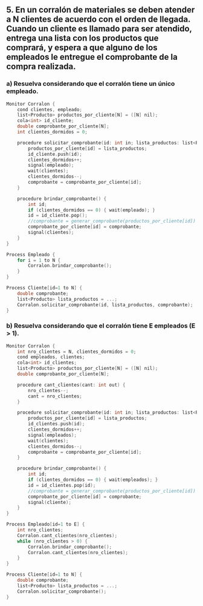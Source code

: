 ## 5. En un corralón de materiales se deben atender a N clientes de acuerdo con el orden de llegada. Cuando un cliente es llamado para ser atendido, entrega una lista con los productos que comprará, y espera a que alguno de los empleados le entregue el comprobante de la compra realizada.

### a) Resuelva considerando que el corralón tiene un único empleado.

```cpp
Monitor Corralon {
    cond clientes, empleado;
    list<Producto> productos_por_cliente[N] = ([N] nil);
    cola<int> id_cliente;
    double comprobante_por_cliente[N];
    int clientes_dormidos = 0;

    procedure solicitar_comprobante(id: int in; lista_productos: list<Producto> in; comprobante: double out) {
        productos_por_cliente[id] = lista_productos;
        id_cliente.push(id);
        clientes_dormidos++;
        signal(empleado);
        wait(clientes);
        clientes_dormidos--;
        comprobante = comprobante_por_cliente[id];
    }

    procedure brindar_comprobante() {
        int id;
        if (clientes_dormidos == 0) { wait(empleado); }
        id = id_cliente.pop();
        //comprobante = generar_comprobante(productos_por_cliente[id])
        comprobante_por_cliente[id] = comprobante;
        signal(clientes);
    }
}

Process Empleado {
    for i = 1 to N {
        Corralon.brindar_comprobante();
    }
}

Process Cliente[id=1 to N] {
    double comprobante;
    list<Producto> lista_productos = ...;
    Corralon.solicitar_comprobante(id, lista_productos, comprobante);
}
```

### b) Resuelva considerando que el corralón tiene E empleados (E > 1).
```cpp
Monitor Corralon {
    int nro_clientes = N, clientes_dormidos = 0;
    cond empleados, clientes;
    cola<int> id_clientes;
    list<Producto> productos_por_cliente[N] = ([N] nil);
    double comprobante_por_cliente[N];

    procedure cant_clientes(cant: int out) {
        nro_clientes--;
        cant = nro_clientes;
    }

    procedure solicitar_comprobante(id: int in; lista_productos: list<Producto> in; comprobante: double out) {
        productos_por_cliente[id] = lista_productos;
        id_clientes.push(id);
        clientes_dormidos++;
        signal(empleados);
        wait(clientes);
        clientes_dormidos--;
        comprobante = comprobante_por_cliente[id];
    }

    procedure brindar_comprobante() {
        int id;
        if (clientes_dormidos == 0) { wait(empleados); }
        id = id_clientes.pop(id);
        //comprobante = generar_comprobante(productos_por_cliente[id])
        comprobante_por_cliente[id] = comprobante;
        signal(cliente);
    }   
}

Process Empleado[id=1 to E] {
    int nro_clientes;
    Corralon.cant_clientes(nro_clientes);
    while (nro_clientes > 0) {
        Corralon.brindar_comprobante();
        Corralon.cant_clientes(nro_clientes);
    }
}

Process Cliente[id=1 to N] {
    double comprobante;
    list<Producto> lista_productos = ...;
    Corralon.solicitar_comprobante();
}
```